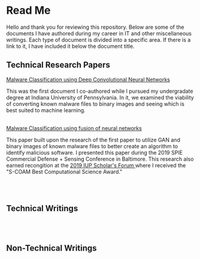 <h1>Read Me</h1>
<p>Hello and thank you for reviewing this repository. Below are some of the documents I have authored during my career in IT and other miscellaneous writings. 
Each type of document is divided into a specific area. If there is a link to it, I have included it below the document title. </p>

<h2>Technical Research Papers</h2>

<a href ="https://ieeexplore.ieee.org/abstract/document/8707429"> Malware Classification using Deep Convolutional Neural Networks </a>
<p>This was the first document I co-authored while I pursued my undergradate degree at Indiana University of Pennsylvania. In it, we examined the viability of converting known malware files to binary images and seeing which is best suited to machine learning.  </p> <br>

<a href ="https://www.spiedigitallibrary.org/conference-proceedings-of-spie/11013/110130X/Malware-and-social-engineering-attacks-on-healthcare/10.1117/12.2533344.short"> 
Malware Classification using fusion of neural networks</a>
<p>This paper built upon the research of the first paper to utilize GAN and binary images of known malware files to better create an algorithm to identify malicious software. I presented this paper during the 2019 SPIE Commercial Defense + Sensing Conference in Baltimore. This research also earned recongition at the <a href="https://www.iup.edu/scholars-forum/awards/2019-award-winners.html"> 2019 IUP Scholar's Forum </a> where I received the "S-COAM Best Computational Science Award." </p>

<br><br>

<h2>Technical Writings</h2>


<br><br>

<h2>Non-Technical Writings</h2>


